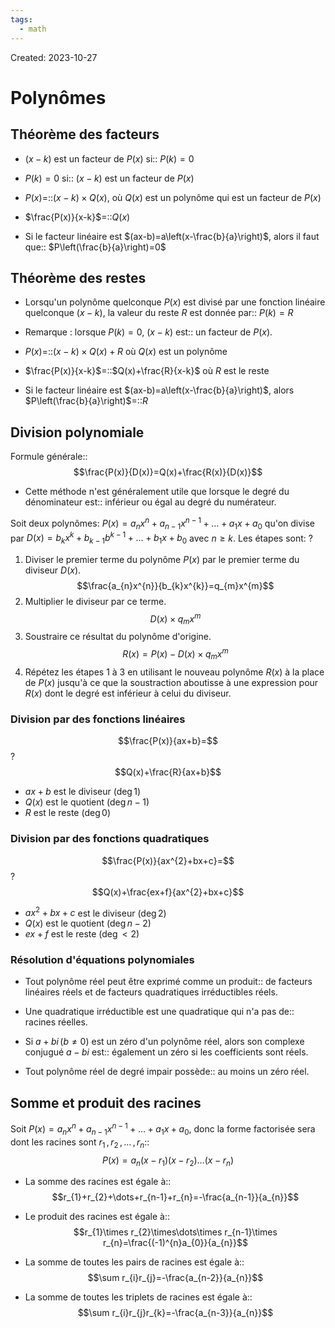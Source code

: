 ```yaml
---
tags:
  - math
---
```

Created: 2023-10-27

# Polynômes
## Théorème des facteurs
- $(x - k)$ est un facteur de $P(x)$ si:: $P(k)= 0$
<!--SR:!2023-11-29,20,250-->
- $P(k)=0$ si:: $(x-k)$ est un facteur de $P(x)$
<!--SR:!2023-11-30,13,190-->
- $P(x)$=::$(x-k)\times Q(x)$, où $Q(x)$ est un polynôme qui est un facteur de $P(x)$
<!--SR:!2023-11-29,19,250-->
- $\frac{P(x)}{x-k}$=::$Q(x)$
<!--SR:!2023-11-28,18,250-->
- Si le facteur linéaire est $(ax-b)=a\left(x-\frac{b}{a}\right)$, alors il faut que:: $P\left(\frac{b}{a}\right)=0$
<!--SR:!2023-11-20,13,230-->
## Théorème des restes
- Lorsqu'un polynôme quelconque $P(x)$ est divisé par une fonction linéaire quelconque $(x - k)$, la valeur du reste $R$ est donnée par:: $P(k) =R$
<!--SR:!2023-12-09,27,250-->
- Remarque : lorsque $P(k) =0$, $(x - k)$ est:: un facteur de $P(x)$.
<!--SR:!2023-11-23,15,250-->
- $P(x)$=::$(x-k)\times Q(x)+R$ où $Q(x)$ est un polynôme
<!--SR:!2023-11-19,8,210-->
- $\frac{P(x)}{x-k}$=::$Q(x)+\frac{R}{x-k}$ où $R$ est le reste
<!--SR:!2023-12-10,28,250-->
- Si le facteur linéaire est $(ax-b)=a\left(x-\frac{b}{a}\right)$, alors $P\left(\frac{b}{a}\right)$=::$R$
<!--SR:!2023-11-21,9,210-->

## Division polynomiale
Formule générale::$$\frac{P(x)}{D(x)}=Q(x)+\frac{R(x)}{D(x)}$$
<!--SR:!2023-12-08,22,230-->

- Cette méthode n'est généralement utile que lorsque le degré du dénominateur est:: inférieur ou égal au degré du numérateur.
<!--SR:!2023-11-25,17,250-->

Soit deux polynômes: $P(x)=a_{n}x^{n}+a_{n-1}x^{n-1}+\dots+a_{1}x+a_{0}$ qu'on divise par $D(x)=b_{k}x^{k}+b_{k-1}b^{k-1}+\dots+b_{1}x+b_{0}$ avec $n\geq k$. Les étapes sont:
?
1. Diviser le premier terme du polynôme $P(x)$ par le premier terme du diviseur $D(x)$. $$\frac{a_{n}x^{n}}{b_{k}x^{k}}=q_{m}x^{m}$$
2. Multiplier le diviseur par ce terme. $$D(x)\times q_{m}x^{m}$$
3. Soustraire ce résultat du polynôme d'origine. $$R(x)=P(x)-D(x)\times q_{m}x^{m}$$
4. Répétez les étapes 1 à 3 en utilisant le nouveau polynôme $R(x)$ à la place de $P(x)$ jusqu'à ce que la soustraction aboutisse à une expression pour $R(x)$ dont le degré est inférieur à celui du diviseur.
<!--SR:!2023-12-03,23,250-->

### Division par des fonctions linéaires

$$\frac{P(x)}{ax+b}=$$
?
$$Q(x)+\frac{R}{ax+b}$$
- $ax+b$ est le diviseur ($\deg 1$)
- $Q(x)$ est le quotient ($\deg n-1$)
- $R$ est le reste ($\deg 0$)
<!--SR:!2023-11-24,16,250-->

### Division par des fonctions quadratiques

$$\frac{P(x)}{ax^{2}+bx+c}=$$
?
$$Q(x)+\frac{ex+f}{ax^{2}+bx+c}$$
- $ax^{2}+bx+c$ est le diviseur ($\deg 2$)
- $Q(x)$ est le quotient ($\deg n-2$)
- $ex+f$ est le reste ($\deg <2$)
<!--SR:!2023-11-29,19,250-->

### Résolution d'équations polynomiales
- Tout polynôme réel peut être exprimé comme un produit:: de facteurs linéaires réels et de facteurs quadratiques irréductibles réels.
<!--SR:!2023-12-08,26,250-->
- Une quadratique irréductible est une quadratique qui n'a pas de:: racines réelles.
<!--SR:!2023-12-05,24,250-->
- Si $a+bi\,(b\neq0)$ est un zéro d'un polynôme réel, alors son complexe conjugué $a-bi$ est:: également un zéro si les coefficients sont réels.
<!--SR:!2023-12-04,23,250-->
- Tout polynôme réel de degré impair possède:: au moins un zéro réel.
<!--SR:!2023-11-25,16,250-->

## Somme et produit des racines
Soit $P(x)=a_{n}x^{n}+a_{n-1}x^{n-1}+\dots+a_{1}x+a_{0}$, donc la forme factorisée sera dont les racines sont $r_{1}\,,r_{2}\,,\dots\,,r_{n}$::$$P(x)=a_{n}(x-r_{1})(x-r_{2})\dots(x-r_{n})$$
<!--SR:!2023-12-06,25,250-->
- La somme des racines est égale à:: $$r_{1}+r_{2}+\dots+r_{n-1}+r_{n}=-\frac{a_{n-1}}{a_{n}}$$
<!--SR:!2023-11-26,17,250-->
- Le produit des racines est égale à::$$r_{1}\times r_{2}\times\dots\times r_{n-1}\times r_{n}=\frac{(-1)^{n}a_{0}}{a_{n}}$$
<!--SR:!2023-11-19,12,230-->
- La somme de toutes les pairs de racines est égale à::$$\sum r_{i}r_{j}=-\frac{a_{n-2}}{a_{n}}$$
<!--SR:!2023-11-26,17,250-->
- La somme de toutes les triplets de racines est égale à::$$\sum r_{i}r_{j}r_{k}=-\frac{a_{n-3}}{a_{n}}$$
<!--SR:!2023-11-29,15,210-->

